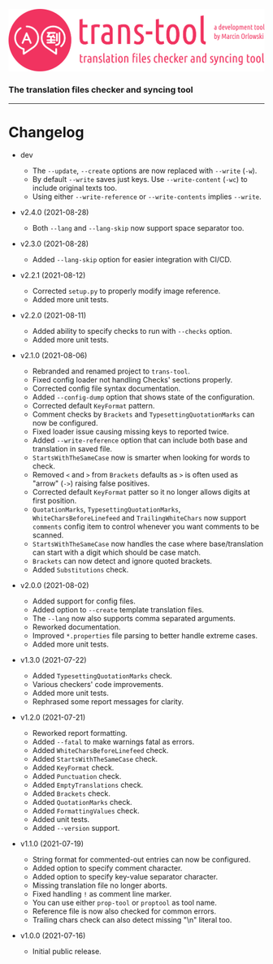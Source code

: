 ![trans-tool logo](../artwork/trans-tool-logo.png)

### The translation files checker and syncing tool ###

---

# Changelog #

* dev
  * The `--update`, `--create` options are now replaced with `--write` (`-w`).
  * By default `--write` saves just keys. Use `--write-content` (`-wc`)
    to include original texts too.
  * Using either `--write-reference` or `--write-contents` implies `--write`.

* v2.4.0 (2021-08-28)
  * Both `--lang` and `--lang-skip` now support space separator too.

* v2.3.0 (2021-08-28)
  * Added `--lang-skip` option for easier integration with CI/CD.

* v2.2.1 (2021-08-12)
  * Corrected `setup.py` to properly modify image reference.
  * Added more unit tests.

* v2.2.0 (2021-08-11)
  * Added ability to specify checks to run with `--checks` option.
  * Added more unit tests.

* v2.1.0 (2021-08-06)
  * Rebranded and renamed project to `trans-tool`.
  * Fixed config loader not handling Checks' sections properly.
  * Corrected config file syntax documentation.
  * Added `--config-dump` option that shows state of the configuration.
  * Corrected default `KeyFormat` pattern.
  * Comment checks by `Brackets` and `TypesettingQuotationMarks` can now be configured.
  * Fixed loader issue causing missing keys to reported twice.
  * Added `--write-reference` option that can include both base and translation in saved file.
  * `StartsWithTheSameCase` now is smarter when looking for words to check.
  * Removed `<` and `>` from `Brackets` defaults as `>` is often used as "arrow" (`->`) raising false positives.
  * Corrected default `KeyFormat` patter so it no longer allows digits at first position.
  * `QuotationMarks`, `TypesettingQuotationMarks`, `WhiteCharsBeforeLinefeed` and `TrailingWhiteChars` now support `comments` config
    item to control whenever you want comments to be scanned.
  * `StartsWithTheSameCase` now handles the case where base/translation can start with a digit which should be case match.
  * `Brackets` can now detect and ignore quoted brackets.
  * Added `Substitutions` check.

* v2.0.0 (2021-08-02)
  * Added support for config files.
  * Added option to `--create` template translation files.
  * The `--lang` now also supports comma separated arguments.
  * Reworked documentation.
  * Improved `*.properties` file parsing to better handle extreme cases.
  * Added more unit tests.

* v1.3.0 (2021-07-22)
  * Added `TypesettingQuotationMarks` check.
  * Various checkers' code improvements.
  * Added more unit tests.
  * Rephrased some report messages for clarity.

* v1.2.0 (2021-07-21)
  * Reworked report formatting.
  * Added `--fatal` to make warnings fatal as errors.
  * Added `WhiteCharsBeforeLinefeed` check.
  * Added `StartsWithTheSameCase` check.
  * Added `KeyFormat` check.
  * Added `Punctuation` check.
  * Added `EmptyTranslations` check.
  * Added `Brackets` check.
  * Added `QuotationMarks` check.
  * Added `FormattingValues` check.
  * Added unit tests.
  * Added `--version` support.

* v1.1.0 (2021-07-19)
  * String format for commented-out entries can now be configured.
  * Added option to specify comment character.
  * Added option to specify key-value separator character.
  * Missing translation file no longer aborts.
  * Fixed handling `!` as comment line marker.
  * You can use either `prop-tool` or `proptool` as tool name.
  * Reference file is now also checked for common errors.
  * Trailing chars check can also detect missing "\n" literal too.

* v1.0.0 (2021-07-16)
  * Initial public release.
